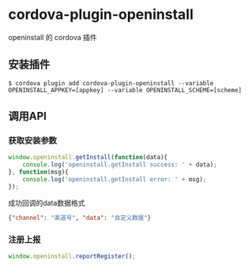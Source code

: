 # cordova-plugin-openinstall
openinstall 的 cordova 插件

## 安装插件

```
$ cordova plugin add cordova-plugin-openinstall --variable OPENINSTALL_APPKEY=[appkey] --variable OPENINSTALL_SCHEME=[scheme]

```

## 调用API

### 获取安装参数
``` js
window.openinstall.getInstall(function(data){
    console.log('openinstall.getInstall success: ' + data);
}, function(msg){
    console.log('openinstall.getInstall error: ' + msg);
});
```
成功回调的data数据格式
``` json
{"channel": "渠道号", "data": "自定义数据"}
```

### 注册上报
``` js
window.openinstall.reportRegister();
```

